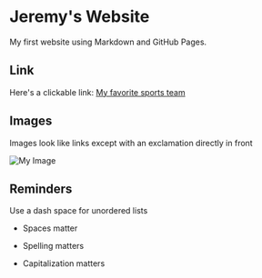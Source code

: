 # Jeremy's Website 

My first website using Markdown and GitHub Pages.

## Link

Here's a clickable link: [My favorite sports team](https://www.chelseafc.com/en)

## Images

Images look like links except with an exclamation directly in front

![My Image](https://raw.githubusercontent.com/denisecase/pyshiny-penguins-dashboard-express/main/images/LocalAppRunning.JPG)

## Reminders

Use a dash space for unordered lists

- Spaces matter

- Spelling matters

- Capitalization matters
